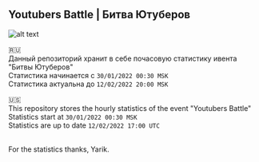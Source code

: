 <h2>Youtubers Battle | Битва Ютуберов</h1>

![alt text](https://tankionline.com/ru/wp-content/uploads/2022/01/youtuber_battle_2022_wide_1006_RU.jpg)

🇷🇺<br>
Данный репозиторий хранит в себе почасовую статистику ивента "Битвы Ютуберов"<br>
Статистика начинается с `30/01/2022 00:30 MSK`<br>
Статистика актуальна до `12/02/2022 20:00 MSK`

🇺🇸<br>
This repository stores the hourly statistics of the event "Youtubers Battle"<br>
Statistics start at `30/01/2022 00:30 MSK`<br>
Statistics are up to date `12/02/2022 17:00 UTC`

<br>
For the statistics thanks, Yarik.
